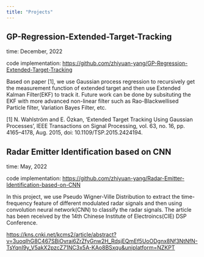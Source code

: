 ```yaml
---
title: "Projects"
---
```


## GP-Regression-Extended-Target-Tracking
time: December, 2022

code implementation: https://github.com/zhiyuan-yang/GP-Regression-Extended-Target-Tracking

Based on paper [1], we use Gaussian process regression to recursively get the measurement function of extended target and then use Extended Kalman Filter(EKF) to track it.
Future work can be done by subsituting the EKF with more advanced non-linear filter such as Rao-Blackwellised Particle filter, Variation Bayes Filter, etc.

[1] N. Wahlström and E. Özkan, ‘Extended Target Tracking Using Gaussian Processes’, IEEE Transactions on Signal Processing, vol. 63, no. 16, pp. 4165–4178, Aug. 2015, doi: 10.1109/TSP.2015.2424194.

## Radar Emitter Identification based on CNN
time: May, 2022

code implementation: https://github.com/zhiyuan-yang/Radar-Emitter-Identification-based-on-CNN

In this project, we use Pseudo Wigner-Ville Distribution to extract the time-frequency feature of different modulated radar signals and then 
using convolution neural network(CNN) to classify the radar signals. The article has been received by the 14th Chinese Institute of Electroincs(CIE) DSP Conference.

https://kns.cnki.net/kcms2/article/abstract?v=3uoqIhG8C467SBiOvrai6ZrZfyGnw2H_RdsjEQmEf5UoODgnx8Nf3NtNfN-TsYqnI9y_V5akX2pzcZ71NC3x5A-KAo8BSxqu&uniplatform=NZKPT
